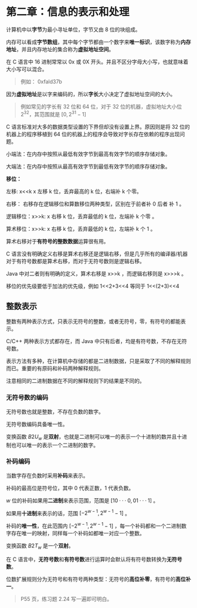# 第二章：信息的表示和处理

计算机中以**字节**为最小寻址单位，字节又由 8 位的块组成。

内存可以看成**字节数组**，其中每个字节都由一个数字来**唯一标识**，该数字称为**内存地址**，并且内存地址的集合称为**虚拟地址空间**。

在 C 语言中 16 进制常常以 0x 或 0X 开头。并且不区分字母大小写，也就意味着大小写可以混合。

> 例如： 0xfald37b 

因为**虚拟地址**是以字来编码的，所以**字长**大小决定了虚拟地址空间的大小。

> 例如常见的字长有 32 位和 64 位，对于 32 位的机器，虚拟地址大小位 $2^32$，其范围就是 $[0,2^31-1]$

C 语言标准对大多的数据类型设置的下界但却没有设置上界。原因则是将 32 位的机器上的程序移植到 64 位的机器上的程序会导致对字长存在依赖的程序出现问题。

小端法：在内存中按照从最低有效字节到最高有效字节的顺序存储对象。

大端法：在内存中按照从最高有效字节到最低有效字节的顺序存储对象。

**移位：**

左移: x<<k x 左移 k 位，丢弃最高的 k 位，右端补 k 个零。

右移： 右移存在逻辑移位和算数移位两种类型，区别在于前者补 0 后者 补 1 。

逻辑移位：x>>k: x 右移 k 位，丢弃最低的 k 位，左端补 k 个零 。

算术移位：x>>k: x 右移 k 位，丢弃最低的 k 位，左端补 k 个 1 。

算术右移对于**有符号的整数数据**运算很有用。

C 语言没有明确定义右移是算术右移还是逻辑右移，但是几乎所有的编译器/机器对于有符号数都是算术右移，而对于无符号数则是逻辑右移。

Java 中对二者则有明确的定义，算术右移是 x>>k ，而逻辑右移则是 x>>>k 。

移位的优先级要低于加法的优先级，例如 1<<2+3<<4 等同于 1<<(2+3)<<4

## 整数表示

整数有两种表示方式，只表示无符号的整数，或者无符号，零，有符号的都能表示。

C/C++ 两种表示方式都存在，而 Java 中只有后者，均是有符号数，不存在无符号数。

表示方法有多种，在计算机中存储的都是二进制数据，只是采取了不同的解释规则而已。重要的有原码和补码两种解释规则。

注意相同的二进制数据在不同的解释规则下的结果是不同的。

### 无符号数的编码

无符号数也就是整数，不存在负数的数字。

无符号数编码具备唯一性。

变换函数 $B2U_w$ 是**双射**，也就是二进制可以唯一的表示一个十进制的数并且十进制也可以唯一的表示一个二进制的数字。

### 补码编码

当数字存在负数时采用**补码**来表示。

补码的最高位是符号位，其中 0 代表正数，1 代表负数。

$w$ 位的补码如果用**二进制**来表示范围，范围是 $[10···0,01···1]$ 。

如果用**十进制**来表示的话，范围 $[-2^{w-1},2^{w-1}-1]$ 。

补码的**唯一性**，在此范围内 $[-2^{w-1},2^{w-1}-1]$ ，每一个补码都和一个二进制数字存在唯一的映射，同样每一个补码如都唯一对应一个整数。

变换函数 $B2T_w$ 是一个**双射**。

在 C 语言中，**无符号数**和**有符号数**进行运算时会默认将有符号数转换为**无符号数**。

位数扩展规则分为无符号和有符号两种类型：无符号的**高位补零**，有符号的**高位补一**。

> P55 页，练习题 2.24 写一遍即可明白。 


